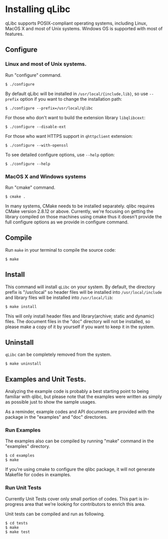 Installing qLibc
================

qLibc supports POSIX-compliant operating systems, including Linux, MacOS X and most of Unix systems. Windows OS is supported with most of features.

## Configure

### Linux and most of Unix systems.

Run "configure" command.

```
$ ./configure
```

By default qLibc will be installed in `/usr/local/{include,lib}`, so use `--prefix` option if you want to change the installation path:

```
$ ./configure --prefix=/usr/local/qlibc
```

For those who don't want to build the extension library `libqlibcext`:

```
$ ./configure --disable-ext
```

For those who want HTTPS support in `qhttpclient` extension:

```
$ ./configure --with-openssl
```

To see detailed configure options, use `--help` option:

```
$ ./configure --help
```

### MacOS X and Windows systems

Run "cmake" command.

```
$ cmake .
```

In many systems, CMake needs to be installed separately. qlibc requires CMake version 2.8.12 or above.
Currently, we're focusing on getting the library compiled on those machines using cmake thus it doesn't provide the full configure options as we provide in configure command.

## Compile

Run `make` in your terminal to compile the source code:

```
$ make
```

## Install

This command will install `qLibc` on your system. By default, the directory prefix is "/usr/local" so header files will be installed into `/usr/local/include` and library files will be installed into `/usr/local/lib`:

```
$ make install
```

This will only install header files and library(archive; static and dynamic) files. The document files in the "doc" directory will not be installed, so please make a copy of it by yourself if you want to keep it in the system.

## Uninstall

`qLibc` can be completely removed from the system.

```
$ make uninstall
```

## Examples and Unit Tests.

Analyzing the example code is probably a best starting point to being familiar with qlibc, but please note that the examples were written as simply as possible just to show the sample usages.

As a reminder, example codes and API documents are provided with the package in the "examples" and "doc" directories.

### Run Examples

The examples also can be compiled by running "make" command in the "examples" directory.

```
$ cd examples
$ make
```

If you're using cmake to configure the qlibc package, it will not generate Makefile for codes in examples.

### Run Unit Tests

Currently Unit Tests cover only small portion of codes. This part is in-progress area that we're looking for contributors to enrich this area. 

Unit tests can be compiled and run as following.

```
$ cd tests
$ make
$ make test
```
